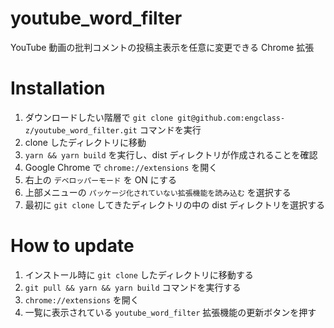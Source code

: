 # youtube_word_filter

YouTube 動画の批判コメントの投稿主表示を任意に変更できる Chrome 拡張

# Installation

1. ダウンロードしたい階層で `git clone git@github.com:engclass-z/youtube_word_filter.git` コマンドを実行
1. clone したディレクトリに移動
1. `yarn && yarn build` を実行し、dist ディレクトリが作成されることを確認
1. Google Chrome で `chrome://extensions` を開く
1. 右上の `デベロッパーモード` を ON にする
1. 上部メニューの `パッケージ化されていない拡張機能を読み込む` を選択する
1. 最初に `git clone` してきたディレクトリの中の dist ディレクトリを選択する

# How to update

1. インストール時に `git clone` したディレクトリに移動する
1. `git pull && yarn && yarn build` コマンドを実行する
1. `chrome://extensions` を開く
1. 一覧に表示されている `youtube_word_filter` 拡張機能の更新ボタンを押す
